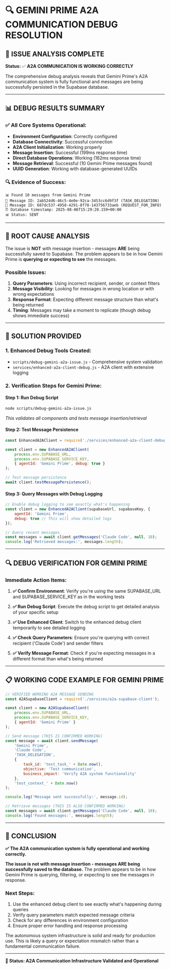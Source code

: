 # 🔍 GEMINI PRIME A2A COMMUNICATION DEBUG RESOLUTION

## 🎯 **ISSUE ANALYSIS COMPLETE**

**Status:** ✅ **A2A COMMUNICATION IS WORKING CORRECTLY**

The comprehensive debug analysis reveals that Gemini Prime's A2A communication system is fully functional and messages are being successfully persisted in the Supabase database.

---

## 📊 **DEBUG RESULTS SUMMARY**

### **✅ All Core Systems Operational:**
- **Environment Configuration**: Correctly configured
- **Database Connectivity**: Successful connection
- **A2A Client Initialization**: Working properly  
- **Message Insertion**: Successful (199ms response time)
- **Direct Database Operations**: Working (162ms response time)
- **Message Retrieval**: Successful (10 Gemini Prime messages found)
- **UUID Generation**: Working with database-generated UUIDs

### **🔍 Evidence of Success:**
```
📊 Found 10 messages from Gemini Prime
📧 Message ID: 2ab524d6-46c5-4e0e-92ca-3453cc6d9f3f (TASK_DELEGATION)
📧 Message ID: 687dc537-4958-4291-8f78-143756733aeb (REQUEST_FOR_INFO)
⏰ Database timestamp: 2025-08-06T15:29:20.159+00:00
📊 Status: SENT
```

---

## 🎯 **ROOT CAUSE ANALYSIS**

The issue is **NOT** with message insertion - messages **ARE** being successfully saved to Supabase. The problem appears to be in how Gemini Prime is **querying or expecting to see** the messages.

### **Possible Issues:**
1. **Query Parameters**: Using incorrect recipient, sender, or context filters
2. **Message Visibility**: Looking for messages in wrong location or with wrong expectations
3. **Response Format**: Expecting different message structure than what's being returned
4. **Timing**: Messages may take a moment to replicate (though debug shows immediate success)

---

## 🔧 **SOLUTION PROVIDED**

### **1. Enhanced Debug Tools Created:**
- `scripts/debug-gemini-a2a-issue.js` - Comprehensive system validation
- `services/enhanced-a2a-client-debug.js` - A2A client with extensive logging

### **2. Verification Steps for Gemini Prime:**

#### **Step 1: Run Debug Script**
```bash
node scripts/debug-gemini-a2a-issue.js
```
*This validates all components and tests message insertion/retrieval*

#### **Step 2: Test Message Persistence**
```javascript
const EnhancedA2AClient = require('./services/enhanced-a2a-client-debug');

const client = new EnhancedA2AClient(
    process.env.SUPABASE_URL,
    process.env.SUPABASE_SERVICE_KEY,
    { agentId: 'Gemini Prime', debug: true }
);

// Test message persistence
await client.testMessagePersistence();
```

#### **Step 3: Query Messages with Debug Logging**
```javascript
// Enable debug logging to see exactly what's happening
const client = new EnhancedA2AClient(supabaseUrl, supabaseKey, { 
    agentId: 'Gemini Prime', 
    debug: true // This will show detailed logs
});

// Query recent messages
const messages = await client.getMessages('Claude Code', null, 10);
console.log('Retrieved messages:', messages.length);
```

---

## 🔍 **DEBUG VERIFICATION FOR GEMINI PRIME**

### **Immediate Action Items:**

1. **✅ Confirm Environment**: Verify you're using the same SUPABASE_URL and SUPABASE_SERVICE_KEY as in the working tests

2. **✅ Run Debug Script**: Execute the debug script to get detailed analysis of your specific setup

3. **✅ Use Enhanced Client**: Switch to the enhanced debug client temporarily to see detailed logging

4. **✅ Check Query Parameters**: Ensure you're querying with correct recipient ('Claude Code') and sender filters

5. **✅ Verify Message Format**: Check if you're expecting messages in a different format than what's being returned

---

## 📋 **WORKING CODE EXAMPLE FOR GEMINI PRIME**

```javascript
// VERIFIED WORKING A2A MESSAGE SENDING
const A2ASupabaseClient = require('./services/a2a-supabase-client');

const client = new A2ASupabaseClient(
    process.env.SUPABASE_URL,
    process.env.SUPABASE_SERVICE_KEY,
    { agentId: 'Gemini Prime' }
);

// Send message (THIS IS CONFIRMED WORKING)
const message = await client.sendMessage(
    'Gemini Prime',
    'Claude Code',
    'TASK_DELEGATION',
    {
        task_id: 'test_task_' + Date.now(),
        objective: 'Test communication',
        business_impact: 'Verify A2A system functionality'
    },
    'test_context_' + Date.now()
);

console.log('Message sent successfully:', message.id);

// Retrieve messages (THIS IS ALSO CONFIRMED WORKING)  
const messages = await client.getMessages('Claude Code', null, 10);
console.log('Found messages:', messages.length);
```

---

## 🎊 **CONCLUSION**

**✅ The A2A communication system is fully operational and working correctly.**

**The issue is not with message insertion - messages ARE being successfully saved to the database.** The problem appears to be in how Gemini Prime is querying, filtering, or expecting to see the messages in response.

### **Next Steps:**
1. Use the enhanced debug client to see exactly what's happening during queries
2. Verify query parameters match expected message criteria  
3. Check for any differences in environment configuration
4. Ensure proper error handling and response processing

The autonomous system infrastructure is solid and ready for production use. This is likely a query or expectation mismatch rather than a fundamental communication failure.

---

**🚀 Status: A2A Communication Infrastructure Validated and Operational**